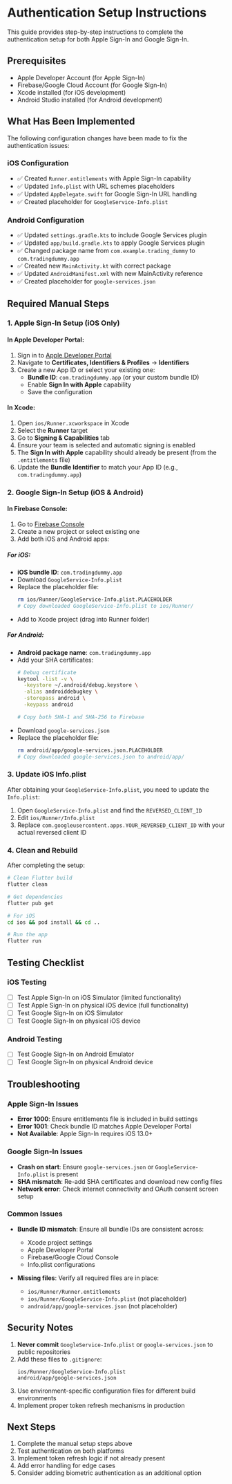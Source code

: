 # Authentication Setup Instructions

This guide provides step-by-step instructions to complete the authentication setup for both Apple Sign-In and Google Sign-In.

## Prerequisites

- Apple Developer Account (for Apple Sign-In)
- Firebase/Google Cloud Account (for Google Sign-In)
- Xcode installed (for iOS development)
- Android Studio installed (for Android development)

## What Has Been Implemented

The following configuration changes have been made to fix the authentication issues:

### iOS Configuration
- ✅ Created `Runner.entitlements` with Apple Sign-In capability
- ✅ Updated `Info.plist` with URL schemes placeholders
- ✅ Updated `AppDelegate.swift` for Google Sign-In URL handling
- ✅ Created placeholder for `GoogleService-Info.plist`

### Android Configuration
- ✅ Updated `settings.gradle.kts` to include Google Services plugin
- ✅ Updated `app/build.gradle.kts` to apply Google Services plugin
- ✅ Changed package name from `com.example.trading_dummy` to `com.tradingdummy.app`
- ✅ Created new `MainActivity.kt` with correct package
- ✅ Updated `AndroidManifest.xml` with new MainActivity reference
- ✅ Created placeholder for `google-services.json`

## Required Manual Steps

### 1. Apple Sign-In Setup (iOS Only)

#### In Apple Developer Portal:
1. Sign in to [Apple Developer Portal](https://developer.apple.com)
2. Navigate to **Certificates, Identifiers & Profiles** → **Identifiers**
3. Create a new App ID or select your existing one:
   - **Bundle ID**: `com.tradingdummy.app` (or your custom bundle ID)
   - Enable **Sign In with Apple** capability
   - Save the configuration

#### In Xcode:
1. Open `ios/Runner.xcworkspace` in Xcode
2. Select the **Runner** target
3. Go to **Signing & Capabilities** tab
4. Ensure your team is selected and automatic signing is enabled
5. The **Sign In with Apple** capability should already be present (from the `.entitlements` file)
6. Update the **Bundle Identifier** to match your App ID (e.g., `com.tradingdummy.app`)

### 2. Google Sign-In Setup (iOS & Android)

#### In Firebase Console:
1. Go to [Firebase Console](https://console.firebase.google.com)
2. Create a new project or select existing one
3. Add both iOS and Android apps:

##### For iOS:
- **iOS bundle ID**: `com.tradingdummy.app`
- Download `GoogleService-Info.plist`
- Replace the placeholder file:
  ```bash
  rm ios/Runner/GoogleService-Info.plist.PLACEHOLDER
  # Copy downloaded GoogleService-Info.plist to ios/Runner/
  ```
- Add to Xcode project (drag into Runner folder)

##### For Android:
- **Android package name**: `com.tradingdummy.app`
- Add your SHA certificates:
  ```bash
  # Debug certificate
  keytool -list -v \
    -keystore ~/.android/debug.keystore \
    -alias androiddebugkey \
    -storepass android \
    -keypass android
  
  # Copy both SHA-1 and SHA-256 to Firebase
  ```
- Download `google-services.json`
- Replace the placeholder file:
  ```bash
  rm android/app/google-services.json.PLACEHOLDER
  # Copy downloaded google-services.json to android/app/
  ```

### 3. Update iOS Info.plist

After obtaining your `GoogleService-Info.plist`, you need to update the `Info.plist`:

1. Open `GoogleService-Info.plist` and find the `REVERSED_CLIENT_ID`
2. Edit `ios/Runner/Info.plist`
3. Replace `com.googleusercontent.apps.YOUR_REVERSED_CLIENT_ID` with your actual reversed client ID

### 4. Clean and Rebuild

After completing the setup:

```bash
# Clean Flutter build
flutter clean

# Get dependencies
flutter pub get

# For iOS
cd ios && pod install && cd ..

# Run the app
flutter run
```

## Testing Checklist

### iOS Testing
- [ ] Test Apple Sign-In on iOS Simulator (limited functionality)
- [ ] Test Apple Sign-In on physical iOS device (full functionality)
- [ ] Test Google Sign-In on iOS Simulator
- [ ] Test Google Sign-In on physical iOS device

### Android Testing
- [ ] Test Google Sign-In on Android Emulator
- [ ] Test Google Sign-In on physical Android device

## Troubleshooting

### Apple Sign-In Issues
- **Error 1000**: Ensure entitlements file is included in build settings
- **Error 1001**: Check bundle ID matches Apple Developer Portal
- **Not Available**: Apple Sign-In requires iOS 13.0+

### Google Sign-In Issues
- **Crash on start**: Ensure `google-services.json` or `GoogleService-Info.plist` is present
- **SHA mismatch**: Re-add SHA certificates and download new config files
- **Network error**: Check internet connectivity and OAuth consent screen setup

### Common Issues
- **Bundle ID mismatch**: Ensure all bundle IDs are consistent across:
  - Xcode project settings
  - Apple Developer Portal
  - Firebase/Google Cloud Console
  - Info.plist configurations

- **Missing files**: Verify all required files are in place:
  - `ios/Runner/Runner.entitlements`
  - `ios/Runner/GoogleService-Info.plist` (not placeholder)
  - `android/app/google-services.json` (not placeholder)

## Security Notes

1. **Never commit** `GoogleService-Info.plist` or `google-services.json` to public repositories
2. Add these files to `.gitignore`:
   ```
   ios/Runner/GoogleService-Info.plist
   android/app/google-services.json
   ```
3. Use environment-specific configuration files for different build environments
4. Implement proper token refresh mechanisms in production

## Next Steps

1. Complete the manual setup steps above
2. Test authentication on both platforms
3. Implement token refresh logic if not already present
4. Add error handling for edge cases
5. Consider adding biometric authentication as an additional option